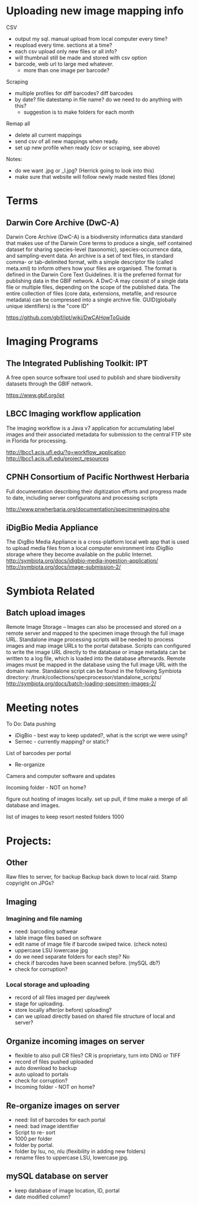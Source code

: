 # Uploading new image mapping info 

CSV 
- output my sql. manual upload from local computer every time? 
- reupload every time. sections at a time?
- each csv upload only new files or all info? 
- will thumbnail still be made and stored with csv option
- barcode, web url to large med whatever. 
    - more than one image per barcode?

Scraping
- multiple profiles for diff barcodes? diff barcodes
- by date? file datestamp in file name? do we need to do anything with this? 
    - suggestion is to make folders for each month 

Remap all 
- delete all current mappings
- send csv of all new mappings when ready. 
- set up new profile when ready (csv or scraping, see above)

Notes:
- do we want .jpg or _l.jpg? (Herrick going to look into this)
- make sure that website will follow newly made nested files (done)

# Terms

## Darwin Core Archive (DwC-A)

Darwin Core Archive (DwC-A) is a biodiversity informatics data standard that makes use of the Darwin Core terms to produce a single, self contained dataset for sharing species-level (taxonomic), species-occurrence data, and sampling-event data. An archive is a set of text files, in standard comma- or tab-delimited format, with a simple descriptor file (called meta.xml) to inform others how your files are organised. The format is defined in the Darwin Core Text Guidelines. It is the preferred format for publishing data in the GBIF network.
A DwC-A may consist of a single data file or multiple files, depending on the scope of the published data. The entire collection of files (core data, extensions, metafile, and resource metadata) can be compressed into a single archive file.
GUID(globally unique identifiers) is the "core ID"

<https://github.com/gbif/ipt/wiki/DwCAHowToGuide>

# Imaging Programs

## The Integrated Publishing Toolkit: IPT

A free open source software tool used to publish and share biodiversity datasets through the GBIF network.

<https://www.gbif.org/ipt>

## LBCC Imaging workflow application

The imaging workflow is a Java v7 application for accumulating label images and their associated metadata for submission to the central FTP site in Florida for processing.

<http://lbcc1.acis.ufl.edu/?q=workflow_application>
<http://lbcc1.acis.ufl.edu/project_resources>

## CPNH Consortium of Pacific Northwest Herbaria

Full documentation describing their digitization efforts and progress made to date, including server configuratons and processing scripts

<http://www.pnwherbaria.org/documentation/specimenimaging.php>


## iDigBio Media Appliance

The iDigBio Media Appliance is a cross-platform local web app that is used to upload media files from a local computer environment into iDigBio storage where they become available on the public Internet.
<http://symbiota.org/docs/idigbio-media-ingestion-application/>
<http://symbiota.org/docs/image-submission-2/>


# Symbiota Related

## Batch upload images
Remote Image Storage – Images can also be processed and stored on a remote server and mapped to the specimen image through the full image URL. Standalone image processing scripts will be needed to process images and map image URLs to the portal database. Scripts can configured to write the image URL directly to the database or image metadata can be written to a log file, which is loaded into the database afterwards. Remote images must be mapped in the database using the full image URL with the domain name. Standalone script can be found in the following Symbiota directory: /trunk/collections/specprocessor/standalone_scripts/ 
<http://symbiota.org/docs/batch-loading-specimen-images-2/>


# Meeting notes

To Do:
Data pushing
- iDigBio - best way to keep updated?, what is the script we were using? 
- Sernec - currently mapping? or static? 
  
List of barcodes per portal
- Re-organize 

Camera and computer software and updates

Incoming folder - NOT on home?

figure out hosting of images locally. 
set up pull, if time make a merge of all database and images. 


list of images to keep
resort nested folders 1000


# Projects:

## Other

Raw files to server, for backup 
Backup back down to local raid. 
Stamp copyright on JPGs?


## Imaging 

### Imagining and file naming

- need: barcoding softwear 
- lable image files based on software
- edit name of image file if barcode swiped twice. (check notes)
- uppercase LSU lowercase jpg
- do we need separate folders for each step? No
- check if barcodes have been scanned before. (mySQL db?)
- check for corruption? 

### Local storage and uploading

- record of all files imaged per day/week 
- stage for uploading. 
- store locally after(or before) uploading? 
- can we upload directly based on shared file structure of local and server? 

## Organize incoming images on server

- flexible to also pull CR files? CR is proprietary, turn into DNG or TIFF
- record of files pushed uploaded
- auto download to backup
- auto upload to portals
- check for corruption? 
- Incoming folder - NOT on home?

## Re-organize images on server

- need: list of barcodes for each portal
- need: bad image identifier
- Script to re- sort
- 1000 per folder
- folder by portal. 
- folder by lsu, no, nlu (flexibility in adding new folders)
- rename files to uppercase LSU, lowercase jpg. 


## mySQL database on server 

- keep database of image location, ID, portal
- date modified column? 